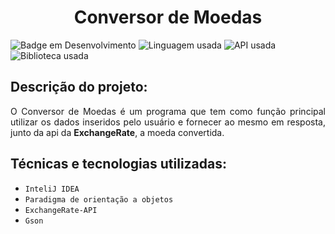<h1 align="center"> Conversor de Moedas </h1>

![Badge em Desenvolvimento](https://img.shields.io/badge/STATUS:-EM_DESENVOLVIMENTO-blue?style=for-the-badge)
![Linguagem usada](https://img.shields.io/badge/JAVA:-21-005100?style=for-the-badge)
![API usada](https://img.shields.io/badge/API:-ExchangeRate-purple?style=for-the-badge)
![Biblioteca usada](https://img.shields.io/badge/Biblioteca:-Gson-3c0064?style=for-the-badge)

## Descrição do projeto:

<p align="justify">
O Conversor de Moedas é um programa que tem como função principal utilizar os dados inseridos pelo usuário e fornecer ao mesmo em resposta, junto da api da <b>ExchangeRate</b>, a moeda convertida.
</p>

## Técnicas e tecnologias utilizadas:

- ``InteliJ IDEA``
- ``Paradigma de orientação a objetos``
- ``ExchangeRate-API``
- ``Gson``
